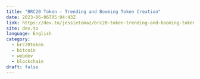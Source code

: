 ```yaml
---
title: "BRC20 Token - Trending and Booming Token Creation"
date: 2023-06-06T05:04:43Z
link: https://dev.to/jessietomaz/brc20-token-trending-and-booming-token-creation-33a7?utm_medium=RSS&utm_source=news.12bit.vn
site: dev.to
language: English
category:
  - brc20token
  - bitcoin
  - webdev
  - blockchain
draft: false
---
```

